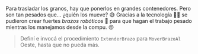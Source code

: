 <gs-attire attire-url="https://raw.githubusercontent.com/MumukiProject/mumuki-guia-gobstones-brazos-roboticos-secundaria/master/assets/attires/config_1581433346121.json"></gs-attire>

Para trasladar los granos, hay que ponerlos en grandes contenedores. Pero son tan pesados que… ¿quién los mueve? :sweat_smile: Gracias a la tecnología :woman_technologist: se pudieron crear fuertes _brazos robóticos_ :muscle: para que hagan el trabajo pesado mientras los manejamos desde la compu. :stuck_out_tongue_winking_eye:

> Definí e invocá el procedimiento `ExtenderBrazo` para `MoverBrazoAl` Oeste, hasta que no pueda más.